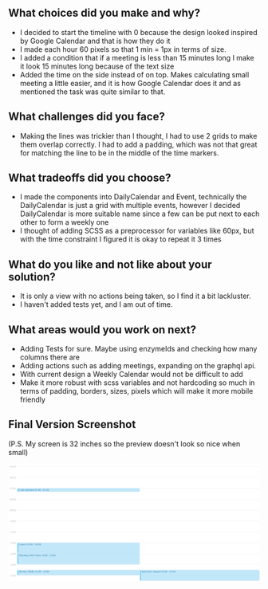 ## What choices did you make and why?
- I decided to start the timeline with 0 because the design looked inspired by Google Calendar and that is how they do it
- I made each hour 60 pixels so that 1 min = 1px in terms of size.
- I added a condition that if a meeting is less than 15 minutes long I make it look 15 minutes long because of the text size
- Added the time on the side instead of on top. Makes calculating small meeting a little easier, and it is how Google Calendar
does it and as mentioned the task was quite similar to that.
## What challenges did you face?
- Making the lines was trickier than I thought, I had to use 2 grids to make them overlap correctly. I had to add a padding, 
which was not that great for matching the line to be in the middle of the time markers.
## What tradeoffs did you choose?
- I made the components into DailyCalendar and Event, technically the DailyCalendar is just a grid with multiple events, 
however I decided DailyCalendar is more suitable name since a few can be put next to each other to form a weekly one
- I thought of adding SCSS as a preprocessor for variables like 60px, but with the time constraint I figured it is okay to repeat it 3 times
## What do you like and not like about your solution?
- It is only a view with no actions being taken, so I find it a bit lackluster.
- I haven't added tests yet, and I am out of time.
## What areas would you work on next?
- Adding Tests for sure. Maybe using enzymeIds and checking how many columns there are
- Adding actions such as adding meetings, expanding on the graphql api.
- With current design a Weekly Calendar would not be difficult to add
- Make it more robust with scss variables and not hardcoding so much in terms of padding, borders, sizes, pixels which will make it more mobile friendly

## Final Version Screenshot 
(P.S. My screen is 32 inches so the preview doesn't look so nice when small)

![FinalExample](./final_example.png)